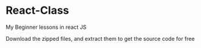 # React-Class
My Beginner lessons in react JS

Download the zipped files, and extract them to get the source code for free
